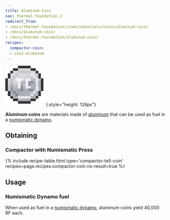 ```yaml
---
title: Aluminum Coin
nav: thermal-foundation-2
redirect_from:
- /docs/thermal-foundation/items/materials/coins/aluminum-coin/
- /docs/aluminum-coin/
- /docs/thermal-foundation/aluminum-coin/
recipes:
  compactor-coin:
  - coin-aluminum
---
```


![Aluminum coin](/assets/images/thermal-foundation/coin-aluminum.png){:style="height: 128px"}


**Aluminum coins** are materials made of [aluminum](/docs/thermal-foundation-2/aluminum-ingot/) that
can be used as fuel in a [numismatic dynamo](/docs/thermal-expansion-5/numismatic-dynamo/).


Obtaining
---------

### Compactor with Numismatic Press
{% include recipe-table.html type='compactor-te5-coin' recipes=page.recipes.compactor-coin no-result=true %}


Usage
-----

### Numismatic Dynamo fuel
When used as fuel in a [numismatic dynamo](/docs/thermal-expansion-5/numismatic-dynamo/), aluminum
coins yield 40,000 RF each.
